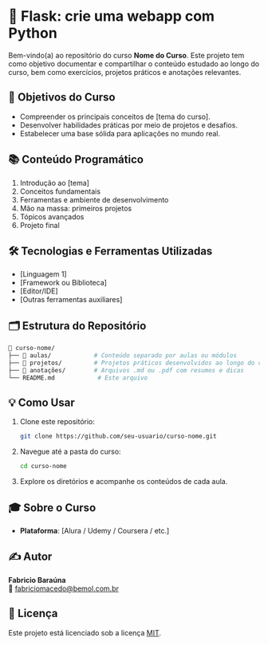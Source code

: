 # 📘 Flask: crie uma webapp com Python

Bem-vindo(a) ao repositório do curso **Nome do Curso**. Este projeto tem como objetivo documentar e compartilhar o conteúdo estudado ao longo do curso, bem como exercícios, projetos práticos e anotações relevantes.

## 🧭 Objetivos do Curso

- Compreender os principais conceitos de [tema do curso].
- Desenvolver habilidades práticas por meio de projetos e desafios.
- Estabelecer uma base sólida para aplicações no mundo real.

## 📚 Conteúdo Programático

1. Introdução ao [tema]
2. Conceitos fundamentais
3. Ferramentas e ambiente de desenvolvimento
4. Mão na massa: primeiros projetos
5. Tópicos avançados
6. Projeto final

## 🛠️ Tecnologias e Ferramentas Utilizadas

- [Linguagem 1]
- [Framework ou Biblioteca]
- [Editor/IDE]
- [Outras ferramentas auxiliares]

## 🗂 Estrutura do Repositório

```bash
📁 curso-nome/
├── 📁 aulas/            # Conteúdo separado por aulas ou módulos
├── 📁 projetos/         # Projetos práticos desenvolvidos ao longo do curso
├── 📁 anotações/        # Arquivos .md ou .pdf com resumos e dicas
└── README.md            # Este arquivo
```

## 💡 Como Usar

1. Clone este repositório:
   ```bash
   git clone https://github.com/seu-usuario/curso-nome.git
   ```
2. Navegue até a pasta do curso:
   ```bash
   cd curso-nome
   ```
3. Explore os diretórios e acompanhe os conteúdos de cada aula.

## 🎓 Sobre o Curso

- **Plataforma**: [Alura / Udemy / Coursera / etc.]

## ✍️ Autor

**Fabricio Baraúna**  
📧 fabriciomacedo@bemol.com.br  

## 📄 Licença

Este projeto está licenciado sob a licença [MIT](LICENSE).
